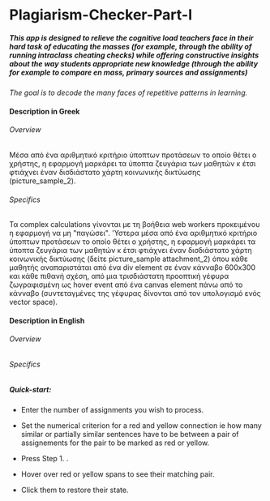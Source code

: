 # Plagiarism-Checker-Part-I

##### This app is designed to relieve the cognitive load teachers face in their hard task of educating the masses (for example, through the ability of running intraclass cheating checks) while offering constructive insights about the way students appropriate new knowledge (through the ability for example to compare en mass, primary sources and assignments)

*The goal is to decode the many faces of repetitive patterns in learning.*

#### Description in Greek

###### Overview 

Μέσα από ένα αριθμητικό κριτήριο ύποπτων προτάσεων το οποίο θέτει ο χρήστης, η εφαρμογή μαρκάρει τα ύποπτα ζευγάρια των μαθητών κ έτσι φτιάχνει έναν δισδιάστατο χάρτη κοινωνικής δικτύωσης (picτure_sample_2).

###### Specifics 

Τα complex calculations γίνονται με τη βοήθεια web workers προκειμένου η εφαρμογή να μη "παγώσει". 'Υστερα μέσα από ένα αριθμητικό κριτήριο ύποπτων προτάσεων το οποίο θέτει ο χρήστης, η εφαρμογή μαρκάρει τα ύποπτα ζευγάρια των μαθητών κ έτσι φτιάχνει έναν δισδιάστατο χάρτη κοινωνικής δικτύωσης (δείτε picτure_sample attachment_2) όπου κάθε μαθητής αναπαριστάται από ένα div element σε έναν κάνναβο 600x300 και κάθε πιθανή σχέση, από μια τρισδιάστατη προοπτική γέφυρα ζωγραφισμένη ως hover event από ένα canvas element πάνω από το κάνναβο (συντεταγμένες της γέφυρας δίνονται από τον υπολογισμό ενός vector space).

#### Description in English

###### Overview



###### Specifics



##### Quick-start: 

* Enter the number of assignments you wish to process. 

* Set the numerical criterion for a red and yellow connection ie how many similar or partially similar sentences have to be between a pair of assignements for the pair to be marked as red or yellow.

* Press Step 1. .

* Hover over red or yellow spans to see their matching pair. 

* Click them to restore their state.
